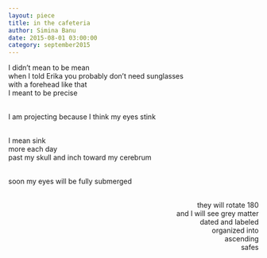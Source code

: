 ```yaml
---
layout: piece
title: in the cafeteria
author: Simina Banu
date: 2015-08-01 03:00:00
category: september2015
---
```

I didn’t mean to be mean<br>
when I told Erika you probably don’t need sunglasses<br>
with a forehead like that<br>
I meant to be precise<br><br>

I am projecting because I think my eyes stink<br><br>

I mean sink<br>
more each day<br>
past my skull and inch toward my cerebrum<br><br>

soon my eyes will be fully submerged<br><br>

<p align="right">
      they will rotate 180<br>
      and I will see grey matter<br>
      dated and labeled<br>
      organized into<br>
      ascending<br>
      safes<br>
</p>